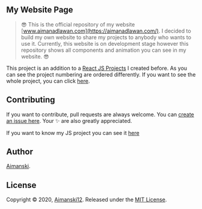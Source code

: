 ## My Website Page

> :sunglasses: This is the official repository of my website [www.aimanadlawan.com](https://aimanadlawan.com/). I decided to build my own website to share my projects to anybody who wants to use it. Currently, this website is on development stage however this repository shows all components and animation you can see in my website. :sunglasses:

This project is an addition to a [React JS Projects]() I created before. As you can see the project numbering are ordered differently. If you want to see the whole project, you can click [here]().



## Contributing

If you want to contribute, pull requests are always welcome. You can [create an issue here](https://github.com/Aimanski12/myWebsite/issues/new).
Your :sparkles: are also greatly appreciated.

If you want to know my JS project you can see it [here](http://bit.ly/aiman-javascript-projects)

## Author

[Aimanski](http://bit.ly/aiman-profile-github).

## License 

Copyright © 2020, [Aimanski12](http://bit.ly/aiman-profile-github).
Released under the [MIT License](LICENSE).

